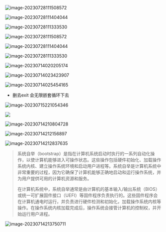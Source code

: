 ![image-20230728111508572](https://cdn.jsdelivr.net/gh/WoodHolz/cloudimg/picture/image-20230728111508572.png)

![image-20230728111404044](https://cdn.jsdelivr.net/gh/WoodHolz/cloudimg/picture/image-20230728111404044.png)

![image-20230728111333530](https://cdn.jsdelivr.net/gh/WoodHolz/cloudimg/picture/image-20230728111333530.png)

![image-20230728111508572](https://cdn.jsdelivr.net/gh/WoodHolz/cloudimg/picture/image-20230728111508572.png)

![image-20230728111404044](https://cdn.jsdelivr.net/gh/WoodHolz/cloudimg/picture/image-20230728111404044.png)

![image-20230728111333530](https://cdn.jsdelivr.net/gh/WoodHolz/cloudimg/picture/image-20230728111333530.png)

![image-20230714020205174](https://cdn.jsdelivr.net/gh/WoodHolz/cloudimg/picture/image-20230714020205174.png)

![image-20230714023423907](https://cdn.jsdelivr.net/gh/WoodHolz/cloudimg/picture/image-20230714023423907.png)

![image-20230714025454165](https://cdn.jsdelivr.net/gh/WoodHolz/cloudimg/picture/image-20230714025454165.png)

* 删去exit 会无限嵌套循环下去

![image-20230715221054346](https://cdn.jsdelivr.net/gh/WoodHolz/cloudimg/picture/image-20230715221054346.png)

![](https://cdn.jsdelivr.net/gh/WoodHolz/cloudimg/picture/image-20230714210256384.png)

![image-20230714210804728](https://cdn.jsdelivr.net/gh/WoodHolz/cloudimg/picture/image-20230714210804728.png)

![image-20230714212156897](https://cdn.jsdelivr.net/gh/WoodHolz/cloudimg/picture/image-20230714212156897.png)



![image-20230714212837635](https://cdn.jsdelivr.net/gh/WoodHolz/cloudimg/picture/image-20230714212837635.png)

> 系统自举（bootstrap）是指在计算机系统启动时执行的一系列自动化操作，以使计算机能够进入可操作状态。这些操作包括硬件初始化、加载操作系统内核、建立操作系统环境和启动用户进程等。系统自举是计算机系统中非常重要的过程，因为它确保了计算机能够正确地启动和运行操作系统，并为用户提供可用的计算机资源和服务。
>
> 在计算机系统中，系统自举通常是由计算机的基本输入/输出系统（BIOS）或统一可扩展固件接口（UEFI）等固件程序负责执行的。这些固件程序会在计算机通电时运行，并负责进行硬件检测和初始化，加载操作系统内核等操作。在操作系统内核加载完成后，操作系统会接管计算机的控制权，并开始运行用户进程。

![image-20230714213750711](https://cdn.jsdelivr.net/gh/WoodHolz/cloudimg/picture/image-20230714213750711.png)